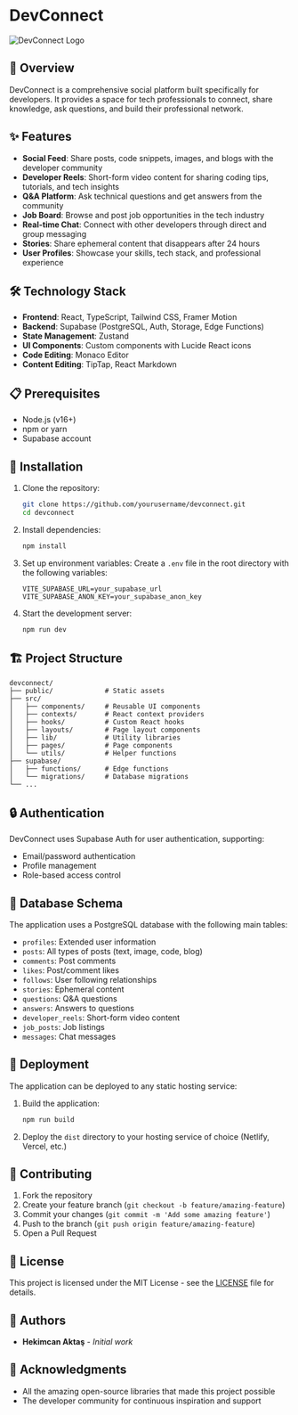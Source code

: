 # DevConnect

![DevConnect Logo](https://upload.wikimedia.org/wikipedia/commons/8/89/Portrait_Placeholder.png)

## 🚀 Overview

DevConnect is a comprehensive social platform built specifically for developers. It provides a space for tech professionals to connect, share knowledge, ask questions, and build their professional network.

## ✨ Features

- **Social Feed**: Share posts, code snippets, images, and blogs with the developer community
- **Developer Reels**: Short-form video content for sharing coding tips, tutorials, and tech insights
- **Q&A Platform**: Ask technical questions and get answers from the community
- **Job Board**: Browse and post job opportunities in the tech industry
- **Real-time Chat**: Connect with other developers through direct and group messaging
- **Stories**: Share ephemeral content that disappears after 24 hours
- **User Profiles**: Showcase your skills, tech stack, and professional experience

## 🛠️ Technology Stack

- **Frontend**: React, TypeScript, Tailwind CSS, Framer Motion
- **Backend**: Supabase (PostgreSQL, Auth, Storage, Edge Functions)
- **State Management**: Zustand
- **UI Components**: Custom components with Lucide React icons
- **Code Editing**: Monaco Editor
- **Content Editing**: TipTap, React Markdown

## 📋 Prerequisites

- Node.js (v16+)
- npm or yarn
- Supabase account

## 🔧 Installation

1. Clone the repository:
   ```bash
   git clone https://github.com/yourusername/devconnect.git
   cd devconnect
   ```

2. Install dependencies:
   ```bash
   npm install
   ```

3. Set up environment variables:
   Create a `.env` file in the root directory with the following variables:
   ```
   VITE_SUPABASE_URL=your_supabase_url
   VITE_SUPABASE_ANON_KEY=your_supabase_anon_key
   ```

4. Start the development server:
   ```bash
   npm run dev
   ```

## 🏗️ Project Structure

```
devconnect/
├── public/             # Static assets
├── src/
│   ├── components/     # Reusable UI components
│   ├── contexts/       # React context providers
│   ├── hooks/          # Custom React hooks
│   ├── layouts/        # Page layout components
│   ├── lib/            # Utility libraries
│   ├── pages/          # Page components
│   └── utils/          # Helper functions
├── supabase/
│   ├── functions/      # Edge functions
│   └── migrations/     # Database migrations
└── ...
```

## 🔒 Authentication

DevConnect uses Supabase Auth for user authentication, supporting:
- Email/password authentication
- Profile management
- Role-based access control

## 💾 Database Schema

The application uses a PostgreSQL database with the following main tables:
- `profiles`: Extended user information
- `posts`: All types of posts (text, image, code, blog)
- `comments`: Post comments
- `likes`: Post/comment likes
- `follows`: User following relationships
- `stories`: Ephemeral content
- `questions`: Q&A questions
- `answers`: Answers to questions
- `developer_reels`: Short-form video content
- `job_posts`: Job listings
- `messages`: Chat messages

## 🚀 Deployment

The application can be deployed to any static hosting service:

1. Build the application:
   ```bash
   npm run build
   ```

2. Deploy the `dist` directory to your hosting service of choice (Netlify, Vercel, etc.)

## 🤝 Contributing

1. Fork the repository
2. Create your feature branch (`git checkout -b feature/amazing-feature`)
3. Commit your changes (`git commit -m 'Add some amazing feature'`)
4. Push to the branch (`git push origin feature/amazing-feature`)
5. Open a Pull Request

## 📄 License

This project is licensed under the MIT License - see the [LICENSE](LICENSE) file for details.

## 👥 Authors

- **Hekimcan Aktaş** - *Initial work*

## 🙏 Acknowledgments

- All the amazing open-source libraries that made this project possible
- The developer community for continuous inspiration and support